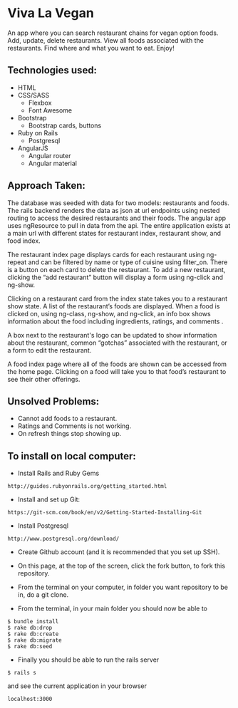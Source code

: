 # Viva La Vegan

An app where you can search restaurant chains for vegan option foods.
Add, update, delete restaurants.
View all foods associated with the restaurants.
Find where and what you want to eat.
Enjoy!

## Technologies used:
- HTML
- CSS/SASS
  - Flexbox
  - Font Awesome
- Bootstrap
  - Bootstrap cards, buttons
- Ruby on Rails
  - Postgresql
- AngularJS
  - Angular router
  - Angular material


## Approach Taken:
The database was seeded with data for two models: restaurants and foods.  The rails backend renders the data as json at url endpoints using nested routing to access the desired restaurants and their foods.  The angular app uses ngResource to pull in data from the api.  The entire application exists at a main url with different states for restaurant index, restaurant show, and food index.  

The restaurant index page displays cards for each restaurant using ng-repeat and can be filtered by name or type of cuisine using filter_on.  There is a button on each card to delete the restaurant.  To add a new restaurant, clicking the “add restaurant” button will display a form using ng-click and ng-show.  

Clicking on a restaurant card from the index state takes you to a restaurant show state.  A list of the restaurant’s foods are displayed. When a food is clicked on, using ng-class, ng-show, and ng-click,  an info box shows information about the food including ingredients, ratings, and comments .

A box next to the restaurant's logo can be updated to show information about the restaurant, common “gotchas” associated with the restaurant, or a form to edit the restaurant.  

A food index page where all of the foods are shown can be accessed from the home page.  Clicking on a food will take you to that food’s restaurant to see their other offerings.  


## Unsolved Problems:
- Cannot add foods to a restaurant.
- Ratings and Comments is not working.
- On refresh things stop showing up.


## To install on local computer:
- Install Rails and Ruby Gems
```
http://guides.rubyonrails.org/getting_started.html
```
- Install and set up Git:
```
https://git-scm.com/book/en/v2/Getting-Started-Installing-Git
```
- Install Postgresql
```
http://www.postgresql.org/download/
```
- Create Github account (and it is recommended that you set up SSH).
- On this page, at the top of the screen, click the fork button, to fork this repository.
- From the terminal on your computer, in folder you want repository to be in, do a git clone.

- From the terminal, in your main folder you should now be able to
```
$ bundle install
$ rake db:drop
$ rake db:create
$ rake db:migrate
$ rake db:seed

```
- Finally you should be able to run the rails server
```
$ rails s
```
and see the current application in your browser

```
localhost:3000
```
